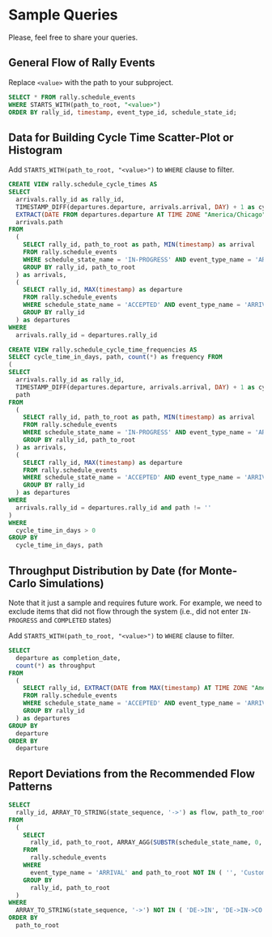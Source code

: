 # Sample Queries

Please, feel free to share your queries. 

## General Flow of Rally Events

Replace ```<value>``` with the path to your subproject.

```sql
SELECT * FROM rally.schedule_events 
WHERE STARTS_WITH(path_to_root, "<value>") 
ORDER BY rally_id, timestamp, event_type_id, schedule_state_id;
```

## Data for Building Cycle Time Scatter-Plot or Histogram

Add ```STARTS_WITH(path_to_root, "<value>")``` to ```WHERE``` clause to filter.

```sql
CREATE VIEW rally.schedule_cycle_times AS
SELECT 
  arrivals.rally_id as rally_id, 
  TIMESTAMP_DIFF(departures.departure, arrivals.arrival, DAY) + 1 as cycle_time_in_days, 
  EXTRACT(DATE FROM departures.departure AT TIME ZONE "America/Chicago") as completion_date,
  arrivals.path
FROM 
  (
    SELECT rally_id, path_to_root as path, MIN(timestamp) as arrival 
    FROM rally.schedule_events 
    WHERE schedule_state_name = 'IN-PROGRESS' AND event_type_name = 'ARRIVAL' 
    GROUP BY rally_id, path_to_root
  ) as arrivals,
  (
    SELECT rally_id, MAX(timestamp) as departure 
    FROM rally.schedule_events 
    WHERE schedule_state_name = 'ACCEPTED' AND event_type_name = 'ARRIVAL' 
    GROUP BY rally_id
  ) as departures
WHERE 
  arrivals.rally_id = departures.rally_id
```

```sql
CREATE VIEW rally.schedule_cycle_time_frequencies AS 
SELECT cycle_time_in_days, path, count(*) as frequency FROM 
(
SELECT 
  arrivals.rally_id as rally_id,
  TIMESTAMP_DIFF(departures.departure, arrivals.arrival, DAY) + 1 as cycle_time_in_days, 
  path
FROM 
  (
    SELECT rally_id, path_to_root as path, MIN(timestamp) as arrival 
    FROM rally.schedule_events 
    WHERE schedule_state_name = 'IN-PROGRESS' AND event_type_name = 'ARRIVAL' 
    GROUP BY rally_id, path_to_root
  ) as arrivals,
  (
    SELECT rally_id, MAX(timestamp) as departure 
    FROM rally.schedule_events 
    WHERE schedule_state_name = 'ACCEPTED' AND event_type_name = 'ARRIVAL' 
    GROUP BY rally_id
  ) as departures
WHERE 
  arrivals.rally_id = departures.rally_id and path != ''
) 
WHERE 
  cycle_time_in_days > 0 
GROUP BY
  cycle_time_in_days, path
```

## Throughput Distribution by Date (for Monte-Carlo Simulations)

Note that it just a sample and requires future work. For example, we need to exclude items that did not
flow through the system (i.e., did not enter ```IN-PROGRESS``` and ```COMPLETED``` states)

Add ```STARTS_WITH(path_to_root, "<value>")``` to ```WHERE``` clause to filter.

```sql
SELECT 
  departure as completion_date,
  count(*) as throughput 
FROM 
  (
    SELECT rally_id, EXTRACT(DATE from MAX(timestamp) AT TIME ZONE "America/Chicago") as departure 
    FROM rally.schedule_events 
    WHERE schedule_state_name = 'ACCEPTED' AND event_type_name = 'ARRIVAL' 
    GROUP BY rally_id
  ) as departures
GROUP BY
  departure
ORDER BY 
  departure
```

## Report Deviations from the Recommended Flow Patterns

```sql
SELECT 
  rally_id, ARRAY_TO_STRING(state_sequence, '->') as flow, path_to_root 
FROM 
  (
    SELECT 
      rally_id, path_to_root, ARRAY_AGG(SUBSTR(schedule_state_name, 0, 2) ORDER BY(timestamp)) as state_sequence 
    FROM 
      rally.schedule_events 
    WHERE 
      event_type_name = 'ARRIVAL' and path_to_root NOT IN ( '', 'Customer Data Hub', 'Customer Experience Manager' )
    GROUP BY 
      rally_id, path_to_root 
  )
WHERE 
  ARRAY_TO_STRING(state_sequence, '->') NOT IN ( 'DE->IN', 'DE->IN->CO', 'DE->IN->CO->AC', 'DE->IN->CO->AC->RE' )
ORDER BY 
  path_to_root
```